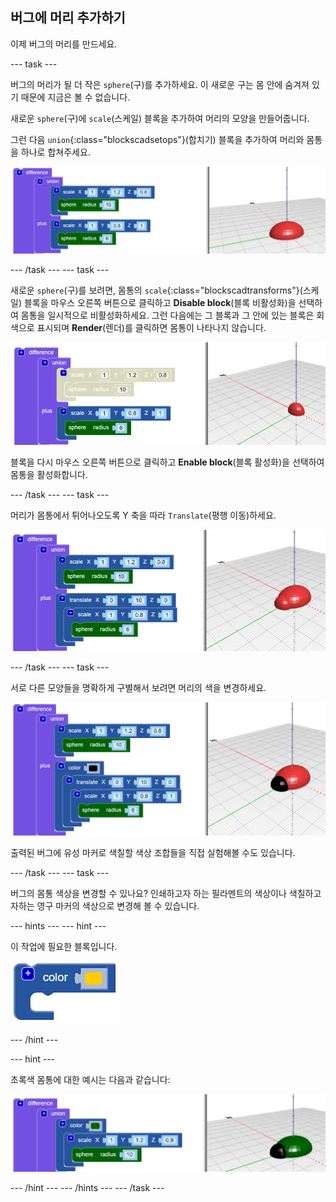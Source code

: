 ## 버그에 머리 추가하기

이제 버그의 머리를 만드세요.

--- task ---

버그의 머리가 될 더 작은 `sphere`(구)를 추가하세요. 이 새로운 구는 몸 안에 숨겨져 있기 때문에 지금은 볼 수 없습니다.

새로운 `sphere`(구)에 `scale`(스케일) 블록을 추가하여 머리의 모양을 만들어줍니다.

그런 다음 `union`{:class="blockscadsetops"}(합치기) 블록을 추가하여 머리와 몸통을 하나로 합쳐주세요.

![스크린샷](images/bug-head-hidden.png)

--- /task --- --- task ---

새로운 `sphere`(구)를 보려면, 몸통의 `scale`{:class="blockscadtransforms"}(스케일) 블록을 마우스 오른쪽 버튼으로 클릭하고 **Disable block**(블록 비활성화)을 선택하여 몸통을 일시적으로 비활성화하세요. 그런 다음에는 그 블록과 그 안에 있는 블록은 회색으로 표시되며 **Render**(렌더)를 클릭하면 몸통이 나타나지 않습니다.

![스크린샷](images/bug-disable.png)

블록을 다시 마우스 오른쪽 버튼으로 클릭하고 **Enable block**(블록 활성화)을 선택하여 몸통을 활성화합니다.

--- /task --- --- task ---

머리가 몸통에서 튀어나오도록 Y 축을 따라 `Translate`(평행 이동)하세요.

  ![스크린샷](images/bug-head.png)

--- /task --- --- task ---

서로 다른 모양들을 명확하게 구별해서 보려면 머리의 색을 변경하세요.

![스크린샷](images/bug-head-black.png)

출력된 버그에 유성 마커로 색칠할 색상 조합들을 직접 실험해볼 수도 있습니다.

--- /task --- --- task ---

버그의 몸통 색상을 변경할 수 있나요? 인쇄하고자 하는 필라멘트의 색상이나 색칠하고자하는 영구 마커의 색상으로 변경해 볼 수 있습니다.

--- hints --- --- hint ---

이 작업에 필요한 블록입니다.

![스크린샷](images/bug-colour-block.png)

--- /hint ---

--- hint ---

초록색 몸통에 대한 예시는 다음과 같습니다:

![스크린샷](images/bug-body-colour.png)

--- /hint --- --- /hints --- --- /task ---




  
